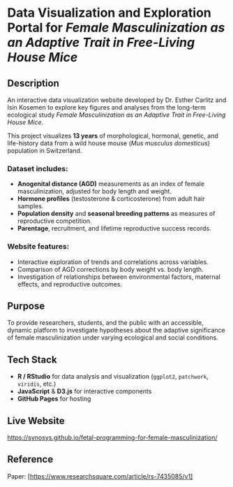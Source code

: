 # Data Visualization and Exploration Portal for *Female Masculinization as an Adaptive Trait in Free-Living House Mice*

## Description
An interactive data visualization website developed by Dr. Esther Carlitz and Isin Kosemen to explore key figures and analyses from the long-term ecological study *Female Masculinization as an Adaptive Trait in Free-Living House Mice*.

This project visualizes **13 years** of morphological, hormonal, genetic, and life-history data from a wild house mouse (*Mus musculus domesticus*) population in Switzerland.

### Dataset includes:
- **Anogenital distance (AGD)** measurements as an index of female masculinization, adjusted for body length and weight.  
- **Hormone profiles** (testosterone & corticosterone) from adult hair samples.  
- **Population density** and **seasonal breeding patterns** as measures of reproductive competition.  
- **Parentage**, recruitment, and lifetime reproductive success records.  

### Website features:
- Interactive exploration of trends and correlations across variables.  
- Comparison of AGD corrections by body weight vs. body length.  
- Investigation of relationships between environmental factors, maternal effects, and reproductive outcomes.  

## Purpose
To provide researchers, students, and the public with an accessible, dynamic platform to investigate hypotheses about the adaptive significance of female masculinization under varying ecological and social conditions.

## Tech Stack
- **R / RStudio** for data analysis and visualization (`ggplot2`, `patchwork`, `viridis`, etc.)  
- **JavaScript** & **D3.js** for interactive components  
- **GitHub Pages** for hosting  

## Live Website
https://synosys.github.io/fetal-programming-for-female-masculinization/

## Reference
Paper: [https://www.researchsquare.com/article/rs-7435085/v1]

